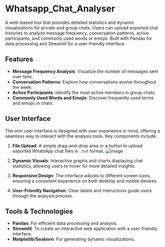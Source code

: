 # Whatsapp_Chat_Analyser
A web-based tool that provides detailed statistics and dynamic visualizations for private and group chats. Users can upload exported chat histories to analyze message frequency, conversation patterns, active participants, and commonly used words or emojis. Built with Pandas for data processing and Streamlit for a user-friendly interface.

## Features

- **Message Frequency Analysis**: Visualize the number of messages sent over time.
- **Conversation Patterns**: Explore how conversations evolve throughout the week.
- **Active Participants**: Identify the most active members in group chats.
- **Commonly Used Words and Emojis**: Discover frequently used terms and emojis in chats.


## User Interface

The mini user interface is designed with user experience in mind, offering a seamless way to interact with the analysis tools. Key components include:

1. **File Upload**: A simple drag-and-drop area or a button to upload exported WhatsApp chat files in `.txt` format.
   ![image](https://github.com/user-attachments/assets/08335eeb-1e7e-4da9-a643-52408ffe0304)

3. **Dynamic Visuals**: Interactive graphs and charts displaying chat statistics, allowing users to hover for more detailed insights.
4. **Responsive Design**: The interface adjusts to different screen sizes, ensuring a consistent experience on both desktop and mobile devices.
5. **User-Friendly Navigation**: Clear labels and instructions guide users through the analysis process.

## Tools & Technologies

- **Pandas**: For efficient data processing and analysis.
- **Streamlit**: To create an interactive web application with a user-friendly interface.
- **Matplotlib/Seaborn**: For generating dynamic visualizations.


